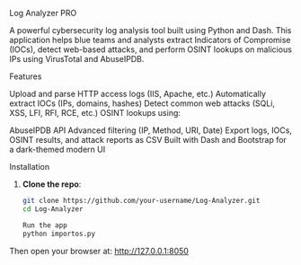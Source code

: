 Log Analyzer PRO

A powerful cybersecurity log analysis tool built using Python and Dash. This application helps blue teams and analysts extract Indicators of Compromise (IOCs), detect web-based attacks, and perform OSINT lookups on malicious IPs using VirusTotal and AbuseIPDB.

Features

Upload and parse HTTP access logs (IIS, Apache, etc.)
Automatically extract IOCs (IPs, domains, hashes)
Detect common web attacks (SQLi, XSS, LFI, RFI, RCE, etc.)
OSINT lookups using:

 AbuseIPDB API
Advanced filtering (IP, Method, URI, Date)
 Export logs, IOCs, OSINT results, and attack reports as CSV
Built with Dash and Bootstrap for a dark-themed modern UI


 Installation

1. **Clone the repo**:
   ```bash
   git clone https://github.com/your-username/Log-Analyzer.git
   cd Log-Analyzer

   Run the app
   python importos.py
Then open your browser at: http://127.0.0.1:8050
